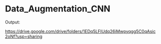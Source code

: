 # Data_Augmentation_CNN

Output:

https://drive.google.com/drive/folders/1EDq5LFIUdq26iMwpyqgg5C0qAsic2oNf?usp=sharing
